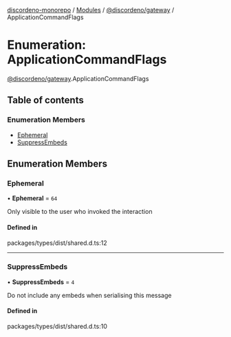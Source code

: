[discordeno-monorepo](../README.md) / [Modules](../modules.md) / [@discordeno/gateway](../modules/discordeno_gateway.md) / ApplicationCommandFlags

# Enumeration: ApplicationCommandFlags

[@discordeno/gateway](../modules/discordeno_gateway.md).ApplicationCommandFlags

## Table of contents

### Enumeration Members

- [Ephemeral](discordeno_gateway.ApplicationCommandFlags.md#ephemeral)
- [SuppressEmbeds](discordeno_gateway.ApplicationCommandFlags.md#suppressembeds)

## Enumeration Members

### Ephemeral

• **Ephemeral** = `64`

Only visible to the user who invoked the interaction

#### Defined in

packages/types/dist/shared.d.ts:12

---

### SuppressEmbeds

• **SuppressEmbeds** = `4`

Do not include any embeds when serialising this message

#### Defined in

packages/types/dist/shared.d.ts:10
